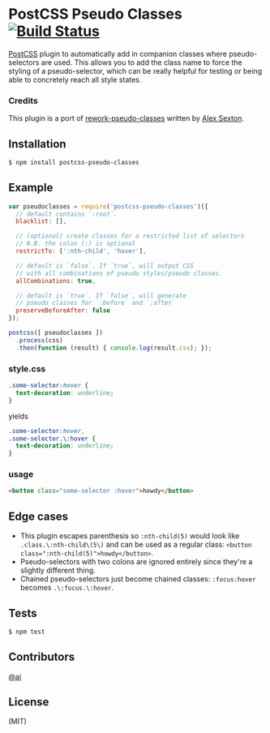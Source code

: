 # PostCSS Pseudo Classes [![Build Status][ci-img]][ci]

[PostCSS] plugin to automatically add in companion classes
where pseudo-selectors are used.
This allows you to add the class name to force the styling of a pseudo-selector,
which can be really helpful for testing or being able
to concretely reach all style states.

[PostCSS]: https://github.com/postcss/postcss
[ci-img]:  https://travis-ci.org/giuseppeg/postcss-pseudo-classes.svg
[ci]:      https://travis-ci.org/giuseppeg/postcss-pseudo-classes

### Credits

This plugin is a port of [rework-pseudo-classes](https://github.com/SlexAxton/rework-pseudo-classes) written by [Alex Sexton](https://twitter.com/SlexAxton).

## Installation

```bash
$ npm install postcss-pseudo-classes
```

## Example

```js
var pseudoclasses = require('postcss-pseudo-classes')({
  // default contains `:root`.
  blacklist: [],

  // (optional) create classes for a restricted list of selectors
  // N.B. the colon (:) is optional
  restrictTo: [':nth-child', 'hover'],

  // default is `false`. If `true`, will output CSS
  // with all combinations of pseudo styles/pseudo classes.
  allCombinations: true,

  // default is `true`. If `false`, will generate
  // pseudo classes for `:before` and `:after`
  preserveBeforeAfter: false
});

postcss([ pseudoclasses ])
  .process(css)
  .then(function (result) { console.log(result.css); });
```

### style.css

```css
.some-selector:hover {
  text-decoration: underline;
}
```

yields

```css
.some-selector:hover,
.some-selector.\:hover {
  text-decoration: underline;
}
```

### usage

```html
<button class="some-selector :hover">howdy</button>
```

## Edge cases

* This plugin escapes parenthesis so `:nth-child(5)` would look like `.class.\:nth-child\(5\)` and can be used as a regular class: `<button class=":nth-child(5)">howdy</button>`.
* Pseudo-selectors with two colons are ignored entirely since they're a slightly different thing.
* Chained pseudo-selectors just become chained classes: `:focus:hover` becomes `.\:focus.\:hover`.

## Tests

```bash
$ npm test
```

## Contributors

[@ai](https://github.com/ai)

## License

(MIT)

